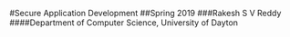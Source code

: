 #Secure Application Development
##Spring 2019
###Rakesh S V Reddy
####Department of Computer Science, University of Dayton

